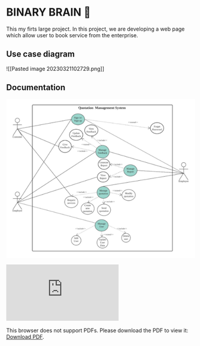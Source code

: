 # BINARY BRAIN 💾
This my firts large project. In this project, we are developing a web page which allow user to book service from the enterprise.

## Use case diagram
![[Pasted image 20230321102729.png]]

## Documentation
![school-assignment/Pasted image 20230321102535.png at main · singthai-srisoi/school-assignment (github.com)](https://github.com/singthai-srisoi/school-assignment/blob/main/binarybrain/Pasted%20image%2020230321102535.png)

<object data="https://github.com/singthai-srisoi/school-assignment/blob/main/binarybrain/SINGTHAISRISOI_SECP2523_AA_PHASE1.pdf" type="application/pdf" width="700px" height="700px">
    <embed src="https://github.com/singthai-srisoi/school-assignment/blob/main/binarybrain/SINGTHAISRISOI_SECP2523_AA_PHASE1.pd">
        <p>This browser does not support PDFs. Please download the PDF to view it: <a href="http://yoursite.com/the.pdf">Download PDF</a>.</p>
    </embed>
</object>